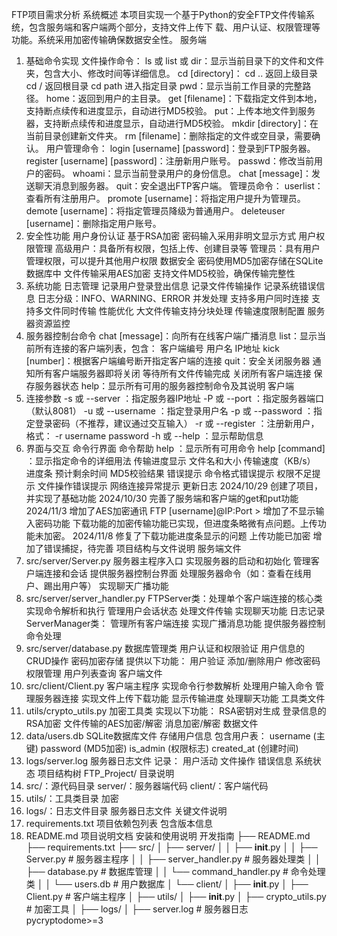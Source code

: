 FTP项目需求分析
系统概述
本项目实现一个基于Python的安全FTP文件传输系统，包含服务端和客户端两个部分，支持文件上传下
载、用户认证、权限管理等功能。系统采用加密传输确保数据安全性。
服务端
1. 基础命令实现
 文件操作命令：
ls 或 list 或 dir：显示当前目录下的文件和文件夹，包含大小、修改时间等详细信息。
cd [directory]：
cd .. 返回上级目录
cd / 返回根目录
cd path 进入指定目录
pwd：显示当前工作目录的完整路径。
home：返回到用户的主目录。
get [filename]：下载指定文件到本地，支持断点续传和进度显示，自动进行MD5校验。
put：上传本地文件到服务器，支持断点续传和进度显示，自动进行MD5校验。
mkdir [directory]：在当前目录创建新文件夹。
rm [filename]：删除指定的文件或空目录，需要确认。
 用户管理命令：
login [username] [password]：登录到FTP服务器。
register [username] [password]：注册新用户账号。
passwd：修改当前用户的密码。
whoami：显示当前登录用户的身份信息。
chat [message]：发送聊天消息到服务器。
quit：安全退出FTP客户端。
 管理员命令：
userlist：查看所有注册用户。
promote [username]：将指定用户提升为管理员。
demote [username]：将指定管理员降级为普通用户。
deleteuser [username]：删除指定用户账号。
2. 安全性功能
用户身份认证
基于RSA加密
密码输入采用非明文显示方式
用户权限管理
高级用户：具备所有权限，包括上传、创建目录等
管理员：具有用户管理权限，可以提升其他用户权限
数据安全
密码使用MD5加密存储在SQLite数据库中
文件传输采用AES加密
支持文件MD5校验，确保传输完整性
3. 系统功能
日志管理
记录用户登录登出信息
记录文件传输操作
记录系统错误信息
日志分级：INFO、WARNING、ERROR
并发处理
支持多用户同时连接
支持多文件同时传输
性能优化
大文件传输支持分块处理
传输速度限制配置
服务器资源监控
4. 服务器控制台命令
chat [message]：向所有在线客户端广播消息
list：显示当前所有连接的客户端列表，包含：
客户端编号
用户名
IP地址
kick [number]：根据客户端编号断开指定客户端的连接
quit：安全关闭服务器
通知所有客户端服务器即将关闭
等待所有文件传输完成
关闭所有客户端连接
保存服务器状态
help：显示所有可用的服务器控制命令及其说明
客户端
1. 连接参数
-s 或 --server ：指定服务器IP地址
-P 或 --port ：指定服务器端口（默认8081）
-u 或 --username ：指定登录用户名
-p 或 --password ：指定登录密码（不推荐，建议通过交互输入）
-r 或 --register ：注册新用户，格式： -r username password
-h 或 --help ：显示帮助信息
2. 界面与交互
命令行界面
命令帮助
help ：显示所有可用命令
help [command] ：显示指定命令的详细用法
传输进度显示
文件名和大小
传输速度（KB/s）
进度条
预计剩余时间
MD5校验结果
错误提示
命令格式错误提示
权限不足提示
文件操作错误提示
网络连接异常提示
更新日志
2024/10/29
创建了项目，并实现了基础功能
2024/10/30
完善了服务端和客户端的get和put功能
2024/11/3
增加了AES加密通讯
FTP [username]@IP:Port >
增加了不显示输入密码功能
下载功能的加密传输功能已实现，但进度条略微有点问题。上传功能未加密。
2024/11/8
修复了下载功能进度条显示的问题
上传功能已加密
增加了错误捕捉，待完善
项目结构与文件说明
服务端文件
1. src/server/Server.py
服务器主程序入口
实现服务器的启动和初始化
管理客户端连接和会话
提供服务器控制台界面
处理服务器命令（如：查看在线用户、踢出用户等）
实现聊天广播功能
2. src/server/server_handler.py
FTPServer类：处理单个客户端连接的核心类
实现命令解析和执行
管理用户会话状态
处理文件传输
实现聊天功能
日志记录
ServerManager类：
管理所有客户端连接
实现广播消息功能
提供服务器控制命令处理
3. src/server/database.py
数据库管理类
用户认证和权限验证
用户信息的CRUD操作
密码加密存储
提供以下功能：
用户验证
添加/删除用户
修改密码
权限管理
用户列表查询
客户端文件
1. src/client/Client.py
客户端主程序
实现命令行参数解析
处理用户输入命令
管理服务器连接
实现文件上传下载功能
显示传输进度
处理聊天功能
工具类文件
1. utils/crypto_utils.py
加密工具类
实现以下功能：
RSA密钥对生成
登录信息的RSA加密
文件传输的AES加密/解密
消息加密/解密
数据文件
1. data/users.db
SQLite数据库文件
存储用户信息
包含用户表：
username (主键)
password (MD5加密)
is_admin (权限标志)
created_at (创建时间)
2. logs/server.log
服务器日志文件
记录：
用户活动
文件操作
错误信息
系统状态
项目结构树
FTP_Project/
目录说明
1. src/：源代码目录
server/：服务器端代码
client/：客户端代码
2. utils/：工具类目录
加密
3. logs/：日志文件目录
服务器日志文件
关键文件说明
1. requirements.txt
项目依赖包列表
包含版本信息
2. README.md
项目说明文档
安装和使用说明
开发指南
├── README.md
├── requirements.txt
├── src/
│ ├── server/
│ │ ├── __init__.py
│ │ ├── Server.py # 服务器主程序
│ │ ├── server_handler.py # 服务器处理类
│ │ ├── database.py # 数据库管理
│ │ └── command_handler.py # 命令处理类
│ │ └── users.db # 用户数据库
│ └── client/
│ ├── __init__.py
│ ├── Client.py # 客户端主程序
│
├── utils/
│ ├── __init__.py
│ ├── crypto_utils.py # 加密工具
│
├── logs/
│ ├── server.log # 服务器日志
pycryptodome>=3
